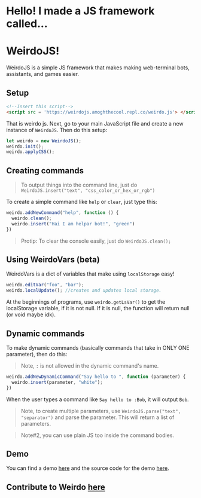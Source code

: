 # Hello! I made a JS framework called...
# WeirdoJS!
WeirdoJS is a simple JS framework that makes making web-terminal bots, assistants, and games easier. 
## Setup
```html
<!--Insert this script-->
<script src = 'https://weirdojs.amoghthecool.repl.co/weirdo.js'> </script>
```
That is weirdo js. Next, go to your main JavaScript file and create a new instance of `WeirdoJS`. Then do this setup:
```js
let weirdo = new WeirdoJS();
weirdo.init();
weirdo.applyCSS();
```
## Creating commands
> To output things into the command line, just do `WeirdoJS.insert("text", "css_color_or_hex_or_rgb")`

To create a simple command like `help` or `clear`, just type this:
```js
weirdo.addNewCommand("help", function () {
  weirdo.clean();
  weirdo.insert("Hai I am helpar bot!", "green")
})
```

> Protip: To clear the console easily, just do `WeirdoJS.clean();`

## Using WeirdoVars (beta) 
WeirdoVars is a dict of variables that make using `localStorage` easy!
```js
weirdo.editVar("foo", "bar");
weirdo.localUpdate(); //creates and updates local storage. 
```
At the beginnings of programs, use `weirdo.getLsVar()` to get the localStorage variable, if it is not null. If it is null, the function will return null (or void maybe idk).
## Dynamic commands
To make dynamic commands (basically commands that take in ONLY ONE parameter), then do this:
>Note, `:` is not allowed in the dynamic command's name.

```js
weirdo.addNewDynamicCommand("Say hello to ", function (parameter) {
  weirdo.insert(parameter, "white");
})
```
When the user types a command like `Say hello to :Bob`, it will output `Bob`.

>Note, to create multiple parameters, use `WeirdoJS.parse("text", "separator")` and parse the parameter. This will return a list of parameters.

> Note#2, you can use plain JS too inside the command bodies.

## Demo
You can find a demo [here](https://weirdodemo.amoghthecool.repl.co/) and the source code for the demo [here](https://replit.com/@AmoghTheCool/WeirdoDemo). 

## Contribute to Weirdo [here](https://github.com/kewlamogh/WeirdoJS)

